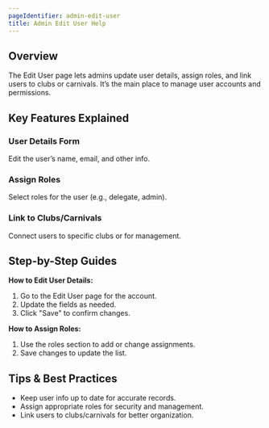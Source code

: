 ```yaml
---
pageIdentifier: admin-edit-user
title: Admin Edit User Help
---
```


## Overview
The Edit User page lets admins update user details, assign roles, and link users to clubs or carnivals. It’s the main place to manage user accounts and permissions.

## Key Features Explained
### User Details Form
Edit the user’s name, email, and other info.

### Assign Roles
Select roles for the user (e.g., delegate, admin).

### Link to Clubs/Carnivals
Connect users to specific clubs or  for management.

## Step-by-Step Guides
**How to Edit User Details:**
1. Go to the Edit User page for the account.
2. Update the fields as needed.
3. Click "Save" to confirm changes.

**How to Assign Roles:**
1. Use the roles section to add or change assignments.
2. Save changes to update the list.

## Tips & Best Practices
- Keep user info up to date for accurate records.
- Assign appropriate roles for security and management.
- Link users to clubs/carnivals for better organization.
